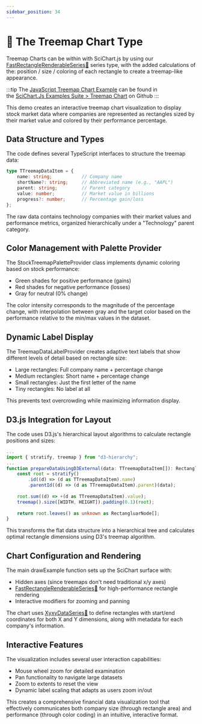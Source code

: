 ```yaml
---
sidebar_position: 34
---
```


# 🔄 The Treemap Chart Type

Treemap Charts can be within with SciChart.js by using our [FastRectangleRenderableSeries:blue_book:](https://www.scichart.com/documentation/js/v4/typedoc/classes/fastrectanglerenderableseries.html) series type, with the added calculations of the: position / size / coloring of each rectangle to create a treemap-like appearance.

:::tip
The [JavaScript Treemap Chart Example](https://demo.scichart.com/javascript-treemap-chart) can be found in the [SciChart.Js Examples Suite > Treemap Chart](https://github.com/ABTSoftware/SciChart.JS.Examples/tree/release_v4.0/Examples/src/components/Examples/Charts2D/BasicChartTypes/TreemapChart) on Github
::: 

<ChartFromSciChartDemo 
    src="http://stagingdemo2.scichart.com/demo/iframe/treemap-chart"
    title="Treemap Chart"
/>

This demo creates an interactive treemap chart visualization to display stock market data where companies are represented as rectangles sized by their market value and colored by their performance percentage.

## Data Structure and Types

The code defines several TypeScript interfaces to structure the treemap data:

```ts
type TTreemapDataItem = {
    name: string;           // Company name
    shortName?: string;     // Abbreviated name (e.g., "AAPL")
    parent: string;         // Parent category
    value: number;          // Market value in billions
    progress?: number;      // Percentage gain/loss
};
```

The raw data contains technology companies with their market values and performance metrics, organized hierarchically under a "Technology" parent category.

## Color Management with Palette Provider

The StockTreemapPaletteProvider class implements dynamic coloring based on stock performance:

- Green shades for positive performance (gains)
- Red shades for negative performance (losses)
- Gray for neutral (0% change)

The color intensity corresponds to the magnitude of the percentage change, with interpolation between gray and the target color based on the performance relative to the min/max values in the dataset.

## Dynamic Label Display
The TreemapDataLabelProvider creates adaptive text labels that show different levels of detail based on rectangle size:

- Large rectangles: Full company name + percentage change
- Medium rectangles: Short name + percentage change
- Small rectangles: Just the first letter of the name
- Tiny rectangles: No label at all

This prevents text overcrowding while maximizing information display.

## D3.js Integration for Layout

The code uses D3.js's hierarchical layout algorithms to calculate rectangle positions and sizes:

```ts
...
import { stratify, treemap } from "d3-hierarchy";
...
function prepareDataUsingD3External(data: TTreemapDataItem[]): RectangluarNode[] {
    const root = stratify()
        .id((d) => (d as TTreemapDataItem).name)
        .parentId((d) => (d as TTreemapDataItem).parent)(data);
    
    root.sum((d) => +(d as TTreemapDataItem).value);
    treemap().size([WIDTH, HEIGHT]).padding(0.1)(root);
    
    return root.leaves() as unknown as RectangluarNode[];
}
```
This transforms the flat data structure into a hierarchical tree and calculates optimal rectangle dimensions using D3's treemap algorithm.

## Chart Configuration and Rendering

The main drawExample function sets up the SciChart surface with:

- Hidden axes (since treemaps don't need traditional x/y axes)
- [FastRectangleRenderableSeries:blue_book:](https://www.scichart.com/documentation/js/v4/typedoc/classes/fastrectanglerenderableseries.html) for high-performance rectangle rendering
- Interactive modifiers for zooming and panning

The chart uses [XyxyDataSeries:blue_book:](https://www.scichart.com/documentation/js/v4/typedoc/classes/xyxydataseries.html) to define rectangles with start/end coordinates for both X and Y dimensions, along with metadata for each company's information.

## Interactive Features
The visualization includes several user interaction capabilities:

- Mouse wheel zoom for detailed examination
- Pan functionality to navigate large datasets
- Zoom to extents to reset the view
- Dynamic label scaling that adapts as users zoom in/out

This creates a comprehensive financial data visualization tool that effectively communicates both company size (through rectangle area) and performance (through color coding) in an intuitive, interactive format.